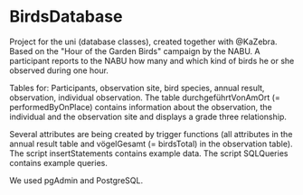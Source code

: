 # BirdsDatabase

Project for the uni (database classes), created together with @KaZebra. 
Based on the "Hour of the Garden Birds" campaign by the NABU. A participant reports to the NABU how many and which kind of birds he or she observed during one hour. 

Tables for: Participants, observation site, bird species, annual result, observation, individual observation.
The table durchgeführtVonAmOrt (= performedByOnPlace) contains information about the observation, the individual and the observation site and displays a grade three relationship.

Several attributes are being created by trigger functions (all attributes in the annual result table and vögelGesamt (= birdsTotal) in the observation table).
The script insertStatements contains example data. 
The script SQLQueries contains example queries.

We used pgAdmin and PostgreSQL.
